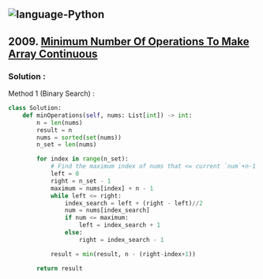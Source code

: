 ![language-Python](https://img.shields.io/badge/Python-ffd43b?style=for-the-badge&logo=PYTHON)
---

## 2009. [Minimum Number Of Operations To Make Array Continuous](https://leetcode.com/problems/minimum-number-of-operations-to-make-array-continuous)

### Solution :

Method 1 (Binary Search) :
```python
class Solution:
    def minOperations(self, nums: List[int]) -> int:
        n = len(nums)
        result = n
        nums = sorted(set(nums))
        n_set = len(nums)

        for index in range(n_set):
            # Find the maximum index of nums that <= current `num`+n-1
            left = 0
            right = n_set - 1
            maximum = nums[index] + n - 1
            while left <= right:
                index_search = left + (right - left)//2
                num = nums[index_search]
                if num <= maximum:
                    left = index_search + 1
                else:
                    right = index_search - 1

            result = min(result, n - (right-index+1))

        return result
```
